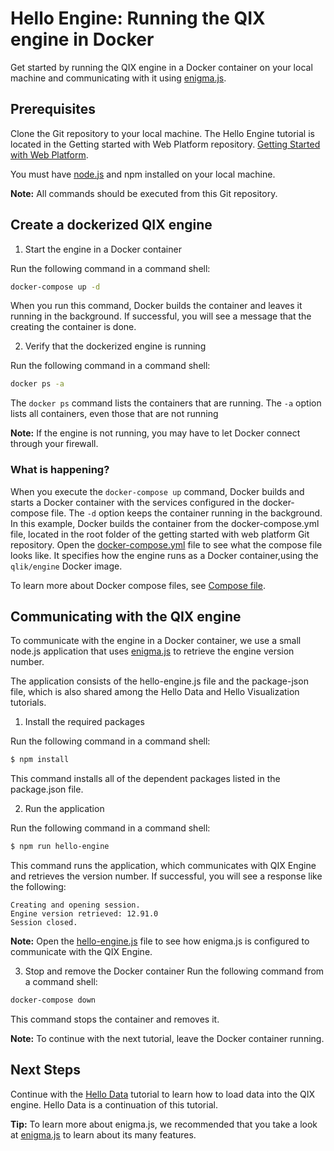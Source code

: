 # Hello Engine: Running the QIX engine in Docker

Get started by running the QIX engine in a Docker container on your local machine and communicating with it using [enigma.js](https://github.com/qlik-oss/enigma.js).

## Prerequisites

Clone the Git repository to your local machine. The Hello Engine tutorial is located in the Getting started with Web Platform repository. 
[Getting Started with Web Platform](https://github.com/qlik-ea/getting-started-with-web-platform).

You must have [node.js](https://nodejs.org/en/) and npm installed on your local machine. 

**Note:** All commands should be executed from this Git repository. 

## Create a dockerized QIX engine

1. Start the engine in a Docker container

Run the following command in a command shell:

```bash
docker-compose up -d
```
When you run this command, Docker builds the container and leaves it running in the background. If successful, you will see a message that the creating the container is done.

2. Verify that the dockerized engine is running

Run the following command in a command shell:

```bash
docker ps -a
```

The `docker ps` command lists the containers that are running. The `-a` option lists all containers, even those that are not running 

**Note:** If the engine is not running, you may have to let Docker connect through your firewall. 

### What is happening?

When you execute the `docker-compose up` command, Docker builds and starts a Docker container with the services configured in the docker-compose file. The `-d` option keeps the container running in the background. In this example, Docker builds the container from the docker-compose.yml file, located in the root folder of the getting started with web platform Git repository. Open the [docker-compose.yml](https://github.com/qlik-ea/getting-started-with-web-platform/blob/master/docker-compose.yml) file to see what the compose file looks like. It
specifies how the engine runs as a Docker container,using the `qlik/engine` Docker image. 

To learn more about Docker compose files, see [Compose file](https://docs.docker.com/compose/compose-file/).

## Communicating with the QIX engine

To communicate with the engine in a Docker container, we use a small node.js application that uses [enigma.js](https://github.com/qlik-oss/enigma.js) to retrieve the engine version number. 

The application consists of the hello-engine.js file and the package-json file, which is also shared among the Hello Data and Hello Visualization tutorials. 

1. Install the required packages

Run the following command in a command shell:

```bash
$ npm install
```
This command installs all of the dependent packages listed in the package.json file.

2. Run the application

Run the following command in a command shell:

```bash
$ npm run hello-engine
```
This command runs the application, which communicates with QIX Engine and retrieves the version number. If successful, you will see a response like the following:

```
Creating and opening session.
Engine version retrieved: 12.91.0
Session closed.
```

**Note:** Open the [hello-engine.js](https://github.com/qlik-ea/getting-started-with-web-platform/blob/master/src/hello-engine/hello-engine.js)
file to see how enigma.js is configured to communicate with the QIX Engine.

3. Stop and remove the Docker container
Run the following command from a command shell:

```bash
docker-compose down
```

This command stops the container and removes it. 

**Note:** To continue with the next tutorial, leave the Docker container running. 

## Next Steps

Continue with the [Hello Data](./hello-data.md) tutorial to learn how to load data into the QIX engine. Hello Data is a continuation of this tutorial. 

**Tip:** To learn more about enigma.js, we recommended that you take a look at [enigma.js](https://github.com/qlik-oss/enigma.js) to learn about its many
features.
